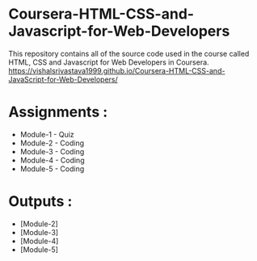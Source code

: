 # Coursera-HTML-CSS-and-Javascript-for-Web-Developers

This repository contains all of the source code used in the course called HTML, CSS and Javascript for Web Developers in Coursera.
https://vishalsrivastava1999.github.io/Coursera-HTML-CSS-and-JavaScript-for-Web-Developers/

# Assignments :

* Module-1 - Quiz 
* Module-2 - Coding
* Module-3 - Coding
* Module-4 - Coding
* Module-5 - Coding


# Outputs :

* [Module-2] 
* [Module-3] 
* [Module-4] 
* [Module-5] 
